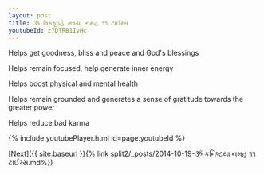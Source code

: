 ```yaml
---
layout: post
title: ૐ ત્રિકફૂડહે મંત્રયા નમહ ૧૧ ટાઈમ્સ
youtubeId: z7DTRB1IvHc
---
```

 
 
Helps get goodness, bliss and peace and God's blessings
 
Helps remain focused, help generate inner energy 
 
Helps boost physical and mental health 
 
Helps remain grounded and generates a sense of gratitude towards the greater power 
 
Helps reduce bad karma
 
 
 
 


{% include youtubePlayer.html id=page.youtubeId %}
 
[Next]({{ site.baseurl }}{% link  split2/_posts/2014-10-19-ૐ કનિષ્ટયા નમહ ૧૧ ટાઈમ્સ.md%})
 
